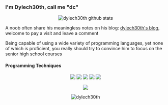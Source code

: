 ### I'm Dylech30th, call me "dc"
<div align="center">
  <p align="center"><img src="https://github-readme-stats.vercel.app/api?username=dylech30th&show_icons=true&theme=dracula" alt="dylech30th github stats"></p>
</div>
 
A noob often share his meaningless notes on his blog: [dylech30th's blog](https://sora.ink), welcome to pay a visit and leave a comment

Being capable of using a wide variety of programming languages, yet none of which is proficient, you really should try to convince him to focus on the senior high school courses

#### Programming Techniques
  <p align="center">
    <img src="https://img.shields.io/badge/-Java-red?logo=java&style=flat-square">
    <img src="https://img.shields.io/badge/-C%23-blueviolet?logo=c%20sharp&style=flat-square">
    <img src="https://img.shields.io/badge/-Kotlin-DB4D6D?logo=kotlin&style=flat-square">
    <img src="https://img.shields.io/badge/-C++-F9BF45?logo=c%2B%2B&style=flat-square">
    <img src="https://img.shields.io/badge/-C-gray?logo=c&style=flat-square">
  </p>
  <p align="center">
    <img src="https://github-readme-stats.vercel.app/api/top-langs/?username=dylech30th&layout=compact&theme=dracula">
  </p>


<p align="center"><img src="https://count.getloli.com/get/@dylech30th?theme=rule34" alt="dylech30th"></p>
<!--
**dylech30th/dylech30th** is a ✨ _special_ ✨ repository because its `README.md` (this file) appears on your GitHub profile.

Here are some ideas to get you started:

- 🔭 I’m currently working on ...
- 🌱 I’m currently learning ...
- 👯 I’m looking to collaborate on ...
- 🤔 I’m looking for help with ...
- 💬 Ask me about ...
- 📫 How to reach me: ...
- 😄 Pronouns: ...
- ⚡ Fun fact: ...
-->
